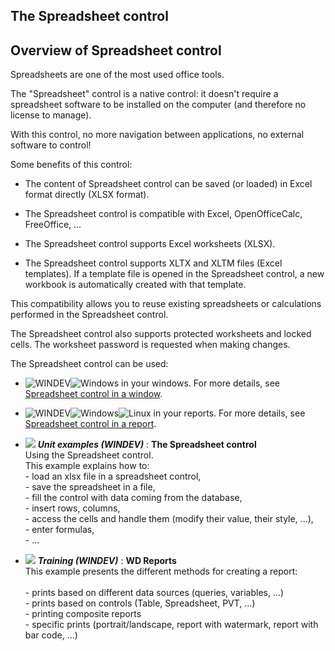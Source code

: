 
## The Spreadsheet control
			

<a name="NOTE1"></a>
<a name="NOTE1_1"></a>


## Overview of Spreadsheet control
<a name="overview_spreadsheet_control_ELTTEXTE000107"></a>
Spreadsheets are one of the most used office tools.

The "Spreadsheet" control is a native control: it doesn't require a spreadsheet software to be installed on the computer (and therefore no license to manage).

With this control, no more navigation between applications, no external software to control!

Some benefits of this control: 

- The content of Spreadsheet control can be saved (or loaded) in Excel format directly (XLSX format). 

- The Spreadsheet control is compatible with Excel, OpenOfficeCalc, FreeOffice, ... 

- The Spreadsheet control supports Excel worksheets (XLSX). 

- The Spreadsheet control supports XLTX and XLTM files (Excel templates). If a template file is opened in the Spreadsheet control, a new workbook is automatically created with that template.  


This compatibility allows you to reuse existing spreadsheets or calculations performed in the Spreadsheet control.

The Spreadsheet control also supports protected worksheets and locked cells. The worksheet password is requested when making changes. 

The Spreadsheet control can be used: 

- ![WINDEV](https://doc.pcsoft.fr/ext/images/us/WD.png)![Windows](https://doc.pcsoft.fr/ext/images/us/WINDOWS.png) in your windows. For more details, see [Spreadsheet control in a window](../WDChamp/1000033008.md). 

- ![WINDEV](https://doc.pcsoft.fr/ext/images/us/WD.png)![Windows](https://doc.pcsoft.fr/ext/images/us/WINDOWS.png)![Linux](https://doc.pcsoft.fr/ext/images/us/LX.png) in your reports. For more details, see [Spreadsheet control in a report](../WDChamp/1000033009.md).







- ![](https://doc.pcsoft.fr/en-US/images/image.awp?langid=3&name=TheSpreadsheetcontrol.gif) ***Unit examples (WINDEV)*** : **The Spreadsheet control** <br>Using the Spreadsheet control.<br>This example explains how to:<br>- load an xlsx file in a spreadsheet control,<br>- save the spreadsheet in a file,<br>- fill the control with data coming from the database,<br>- insert rows, columns,<br>- access the cells and handle them (modify their value, their style, ...),<br>- enter formulas,<br>- ...
- ![](https://doc.pcsoft.fr/en-US/images/image.awp?langid=3&name=WDReports.gif) ***Training (WINDEV)*** : **WD Reports** <br>This example presents the different methods for creating a report:<br><br>- prints based on different data sources (queries, variables, ...)<br>- prints based on controls (Table, Spreadsheet, PVT, ...)<br>- printing composite reports<br>- specific prints (portrait/landscape, report with watermark, report with bar code, ...)


